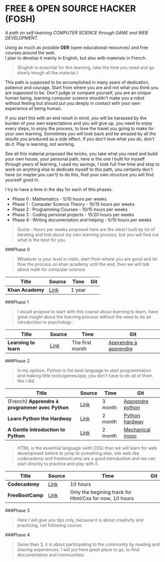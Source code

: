 # FREE & OPEN SOURCE HACKER (FOSH) 
*A path on self-learning COMPUTER SCIENCE through GAME and WEB DEVELOPMENT.*

Using as much as possible **OER** (open educational resources) and free courses around the web.  
I plan to develop it mainly in English, but also with materials in French.  

>(English is essential for this learning, take the time you need and go slowly trough all the material.)  

This path is supposed to be accomplished in many years of dedication, patience and courage. Start from where you are and not what you think you are supposed to be. Don't judge or compare yourself, you are an unique human being, learning computer science shouldn't make you a robot without feeling but should put you deeply in contact with your own experience of being human.

If you start this with an end result in mind, you will be harassed by the burden of your own expectations and you will give up, you need to enjoy every steps, to enjoy the process, to love the travel you going to make for your own learning. Sometimes you will look back and be amazed by all the results you produced as a side effect. If you don't love what you do, don't do it. Play is learning, not working.

See all this material proposed like bricks, you take what you need and build your own house, your personal path, here is the one I built for myself through years of learning, I used my savings, I took full free time and stop to work on anything else to dedicate myself to this path, you certainly don't have (or maybe you can't) to do this, find your own structure you will find yourself good in.

I try to have a time in the day for each of this phases.  
* Phase 0 : Mathematics - 5/10 hours per weeks
* Phase 1 : Computer Science Theory - 10/15 hours per weeks
* Phase 2 : Programming Courses - 10/15 hours per weeks
* Phase 3 : Coding personal projects - 15/20 hours per weeks
* Phase 4 : Writing documentation and helping - 5/10 hours per weeks

>Quote : Hours per weeks proposed here are the ideal I built by lot of iterating and test about my own learning process, but you will find out what is the best for you.

###Phase 0

>Whatever is your level in math, start from where you are good and let flow the process on khan academy until the end, then we will talk about math for computer science.

|Title|Source|Time|Git|
|---|---|---|---|
|**Khan Academy**|[Link](https://www.khanacademy.org/mission/math)|1 year||

###Phase 1

>I would propose to start with this course about learning to learn, have great insight about the learning process without the need to do an introduction to psychology :

|Title|Source|Time|Git|
|---|---|---|---|
| **Learning to learn** | [Link](https://www.coursera.org/learn/learning-how-to-learn) | The first month |[Apprendre à apprendre](apprendre-apprendre)|

###Phase 2

>In my opinion, Python is the best language to start programmation and making little tools/games/app, you don't have to do all of them like I did.

|Title|Source|Time|Git|
|---|---|---|---|
|(French) **Apprendre à programmer avec Python**|[Link](http://python.developpez.com/cours/apprendre-python3/)| 3 month | [Apprendre python](apprendre-python)|
|**Learn Python the Hardway**|[Link](http://learnpythonthehardway.org/book)|2 month| [Python hardway](python-hardway)|
|**A Gentle Introduction to Python**|[Link](http://mechanicalmooc.org/)|2 month|[Mechanical mooc](mechanical-mooc)|

>HTML is the essential language (with CSS) than we will learn for web development before to jump to something else, site web like codecademy and freebootcamp are a good introduction and we can start directly to practice and play with it.

|Title|Source|Time|Git|
|---|---|---|---|
|**Codecademy**|[Link](https://www.codecademy.com/en/tracks/web)|10 hours||
|**FreeBootCamp**|[Link](http://freecodecamp.com/map)|Only the begining track for Html/Css for now, 10 hours||

###Phase 3

>Here I will give you tips only, because it is about creativity and practicing, not following course.

###Phase 4

>Same than 3, it is about participating to the community by reading and sharing experiences. I will put here great place to go, to find documentation and communities.